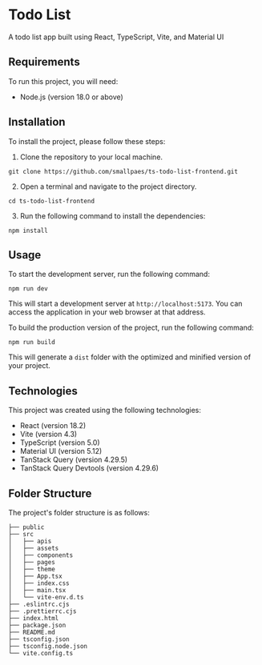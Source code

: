 # Todo List

A todo list app built using React, TypeScript, Vite, and Material UI

## Requirements

To run this project, you will need:

- Node.js (version 18.0 or above)

## Installation

To install the project, please follow these steps:

1. Clone the repository to your local machine.

```
git clone https://github.com/smallpaes/ts-todo-list-frontend.git
```

2. Open a terminal and navigate to the project directory.

```
cd ts-todo-list-frontend
```

3. Run the following command to install the dependencies:

```
npm install
```

## Usage

To start the development server, run the following command:

```
npm run dev
```

This will start a development server at `http://localhost:5173`. You can access the application in your web browser at that address.

To build the production version of the project, run the following command:

```
npm run build
```

This will generate a `dist` folder with the optimized and minified version of your project.

## Technologies

This project was created using the following technologies:

- React (version 18.2)
- Vite (version 4.3)
- TypeScript (version 5.0)
- Material UI (version 5.12)
- TanStack Query (version 4.29.5)
- TanStack Query Devtools (version 4.29.6)

## Folder Structure

The project's folder structure is as follows:

```
├── public
├── src
│   ├── apis
│   ├── assets
│   ├── components
│   ├── pages
│   ├── theme
│   ├── App.tsx
│   ├── index.css
│   ├── main.tsx
│   └── vite-env.d.ts
├── .eslintrc.cjs
├── .prettierrc.cjs
├── index.html
├── package.json
├── README.md
├── tsconfig.json
├── tsconfig.node.json
└── vite.config.ts
```
